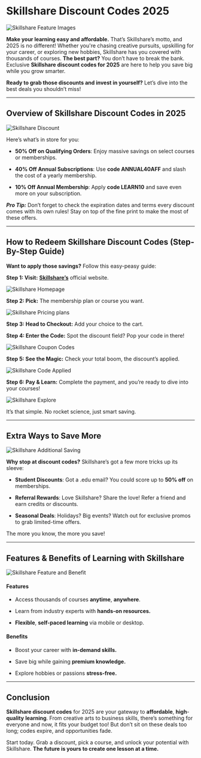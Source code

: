 **Skillshare Discount Codes 2025**
==================================

![Skillshare Feature Images](https://github.com/sharonAt1/Skillshare-Discount-Codes/blob/main/SkillShare/Image/skillshare%20feature%20image.png)

**Make your learning easy and affordable.** That’s Skillshare’s motto, and 2025 is no different! Whether you're chasing creative pursuits, upskilling for your career, or exploring new hobbies, Skillshare has you covered with thousands of courses. **The best part?** You don’t have to break the bank. Exclusive **Skillshare discount codes for 2025** are here to help you save big while you grow smarter.

**Ready to grab those discounts and invest in yourself?** Let’s dive into the best deals you shouldn’t miss!

---

**Overview of Skillshare Discount Codes in 2025**
-------------------------------------------------

![Skillshare Discount](https://github.com/sharonAt1/Skillshare-Discount-Codes/blob/main/SkillShare/Image/skillshare%20discount.jpg)

Here’s what’s in store for you:

*   **50% Off on Qualifying Orders**: Enjoy massive savings on select courses or memberships.
    
*   **40% Off Annual Subscriptions**: Use **code ANNUAL40AFF** and slash the cost of a yearly membership.
    
*   **10% Off Annual Membership**: Apply **code LEARN10** and save even more on your subscription.
    

_**Pro Tip:**_ Don’t forget to check the expiration dates and terms every discount comes with its own rules! Stay on top of the fine print to make the most of these offers.

---

**How to Redeem Skillshare Discount Codes (Step-By-Step Guide)**
----------------------------------------------------------------

**Want to apply those savings?** Follow this easy-peasy guide:

**Step 1: Visit:** [**Skillshare’s**](https://www.skillshare.com) official website.

![Skillshare Homepage](https://github.com/sharonAt1/Skillshare-Discount-Codes/blob/main/SkillShare/Image/skillshare%20homepage.jpg)

**Step 2: Pick:** The membership plan or course you want.

![Skillshare Pricing plans](https://github.com/sharonAt1/Skillshare-Discount-Codes/blob/main/SkillShare/Image/SkillShare%20Compare%20Plan.jpg)

**Step 3: Head to Checkout:** Add your choice to the cart.

**Step 4: Enter the Code:** Spot the discount field? Pop your code in there!

![Skillshare Coupon Codes](https://github.com/sharonAt1/Skillshare-Discount-Codes/blob/main/SkillShare/Image/SkillShare%20Payment%20completion.jpg)

**Step 5: See the Magic:** Check your total boom, the discount’s applied.

![Skillshare Code Applied](https://github.com/sharonAt1/Skillshare-Discount-Codes/blob/main/SkillShare/Image/SkillShare%20Coupon%20code.jpg)

**Step 6: Pay & Learn:** Complete the payment, and you’re ready to dive into your courses!

![Skillshare Explore](https://github.com/sharonAt1/Skillshare-Discount-Codes/blob/main/SkillShare/Image/SkillShare%20explores.jpg)

It’s that simple. No rocket science, just smart saving.

---

**Extra Ways to Save More**
---------------------------

![Skillshare Additional Saving](https://github.com/sharonAt1/Skillshare-Discount-Codes/blob/main/SkillShare/Image/skillshare%20Additional%20Saving.jpg)

**Why stop at discount codes?** Skillshare’s got a few more tricks up its sleeve:

*   **Student Discounts**: Got a .edu email? You could score up to **50% off** on memberships.
    
*   **Referral Rewards**: Love Skillshare? Share the love! Refer a friend and earn credits or discounts.
    
*   **Seasonal Deals**: Holidays? Big events? Watch out for exclusive promos to grab limited-time offers.
    

The more you know, the more you save!

---

**Features & Benefits of Learning with Skillshare**
---------------------------------------------------

![Skillshare Feature and Benefit](https://github.com/sharonAt1/Skillshare-Discount-Codes/blob/main/SkillShare/Image/skillshare%20features.jpg)

#### **Features**

*   Access thousands of courses **anytime**, **anywhere**.
    
*   Learn from industry experts with **hands-on resources.**
    
*   **Flexible**, **self-paced learning** via mobile or desktop.
    

#### **Benefits**

*   Boost your career with **in-demand skills.**
    
*   Save big while gaining **premium knowledge.**
    
*   Explore hobbies or passions **stress-free.**


---

**Conclusion**
--------------

**Skillshare discount codes** for 2025 are your gateway to **affordable**, **high**\-**quality** **learning**. From creative arts to business skills, there’s something for everyone and now, it fits your budget too! But don’t sit on these deals too long; codes expire, and opportunities fade.

Start today. Grab a discount, pick a course, and unlock your potential with Skillshare. **The future is yours to create one lesson at a time.**
